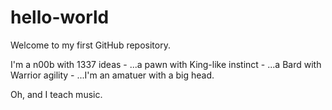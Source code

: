 # hello-world

Welcome to my first GitHub repository. 

I'm a n00b with 1337 ideas - ...a pawn with King-like instinct - ...a Bard with Warrior agility - ...I'm an amatuer with a big head.

Oh, and I teach music. 
